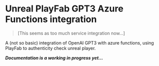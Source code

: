 #  Unreal PlayFab GPT3 Azure Functions integration

> [This seems as too much service integration now...]

A (not so basic) integration of OpenAI GPT3 with azure functions, using PlayFab to authenticity check unreal player.

***Documentation is a working in progress yet...***
